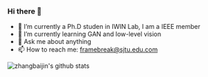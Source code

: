 ### Hi there 👋

- 🔭 I’m currently a Ph.D studen in IWIN Lab, I am a IEEE member
- 🌱 I’m currently learning GAN and low-level vision 
- 💬 Ask me about anything
- 📫 How to reach me: framebreak@sjtu.edu.com


![zhangbaijin's github stats](https://github-readme-stats.vercel.app/api?username=zhangbaijin&show_icons=true&theme=radical)
